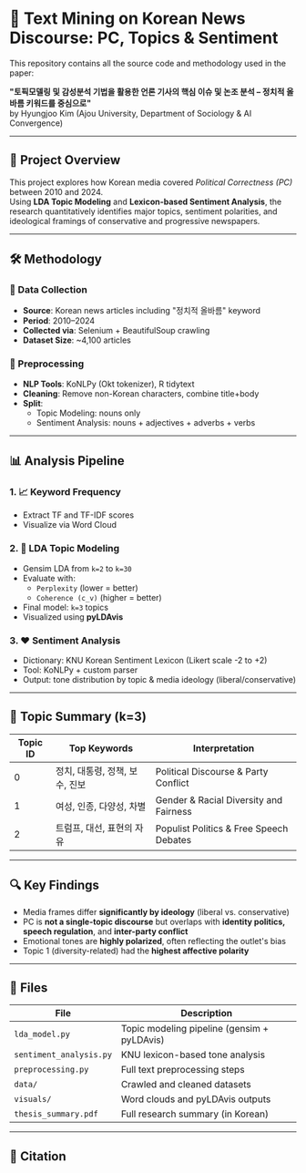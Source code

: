 # 📰 Text Mining on Korean News Discourse: PC, Topics & Sentiment

This repository contains all the source code and methodology used in the paper:

**"토픽모델링 및 감성분석 기법을 활용한 언론 기사의 핵심 이슈 및 논조 분석 – 정치적 올바름 키워드를 중심으로"**  
by Hyungjoo Kim (Ajou University, Department of Sociology & AI Convergence)

---

## 📌 Project Overview

This project explores how Korean media covered *Political Correctness (PC)* between 2010 and 2024.  
Using **LDA Topic Modeling** and **Lexicon-based Sentiment Analysis**, the research quantitatively identifies major topics, sentiment polarities, and ideological framings of conservative and progressive newspapers.

---

## 🛠 Methodology

### 🔹 Data Collection
- **Source**: Korean news articles including "정치적 올바름" keyword
- **Period**: 2010–2024
- **Collected via**: Selenium + BeautifulSoup crawling
- **Dataset Size**: ~4,100 articles

### 🔹 Preprocessing
- **NLP Tools**: KoNLPy (Okt tokenizer), R tidytext
- **Cleaning**: Remove non-Korean characters, combine title+body
- **Split**: 
  - Topic Modeling: nouns only  
  - Sentiment Analysis: nouns + adjectives + adverbs + verbs

---

## 📊 Analysis Pipeline

### 1. 📈 Keyword Frequency
- Extract TF and TF-IDF scores
- Visualize via Word Cloud

### 2. 🧠 LDA Topic Modeling
- Gensim LDA from `k=2` to `k=30`
- Evaluate with:
  - `Perplexity` (lower = better)
  - `Coherence (c_v)` (higher = better)
- Final model: `k=3` topics  
- Visualized using **pyLDAvis**

### 3. ❤️ Sentiment Analysis
- Dictionary: KNU Korean Sentiment Lexicon (Likert scale -2 to +2)
- Tool: KoNLPy + custom parser
- Output: tone distribution by topic & media ideology (liberal/conservative)

---

## 🧠 Topic Summary (k=3)

| Topic ID | Top Keywords | Interpretation |
|----------|--------------|----------------|
| 0 | 정치, 대통령, 정책, 보수, 진보 | Political Discourse & Party Conflict |
| 1 | 여성, 인종, 다양성, 차별 | Gender & Racial Diversity and Fairness |
| 2 | 트럼프, 대선, 표현의 자유 | Populist Politics & Free Speech Debates |

---

## 🔍 Key Findings

- Media frames differ **significantly by ideology** (liberal vs. conservative)
- PC is **not a single-topic discourse** but overlaps with **identity politics, speech regulation**, and **inter-party conflict**
- Emotional tones are **highly polarized**, often reflecting the outlet's bias
- Topic 1 (diversity-related) had the **highest affective polarity**

---

## 📁 Files

| File | Description |
|------|-------------|
| `lda_model.py` | Topic modeling pipeline (gensim + pyLDAvis) |
| `sentiment_analysis.py` | KNU lexicon-based tone analysis |
| `preprocessing.py` | Full text preprocessing steps |
| `data/` | Crawled and cleaned datasets |
| `visuals/` | Word clouds and pyLDAvis outputs |
| `thesis_summary.pdf` | Full research summary (in Korean) |

---

## 🧾 Citation

